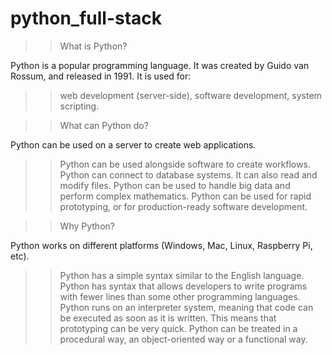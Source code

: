 # python_full-stack

>>What is Python?


Python is a popular programming language. It was created by Guido van Rossum, and released in 1991.
It is used for:
>>web development (server-side),
>>software development,
>>system scripting.

>>What can Python do?


Python can be used on a server to create web applications.
>>Python can be used alongside software to create workflows.
>>Python can connect to database systems. It can also read and modify files.
>>Python can be used to handle big data and perform complex mathematics.
>>Python can be used for rapid prototyping, or for production-ready software development.

>>Why Python?


Python works on different platforms (Windows, Mac, Linux, Raspberry Pi, etc).
>>Python has a simple syntax similar to the English language.
>>Python has syntax that allows developers to write programs with fewer lines than some other programming languages.
>>Python runs on an interpreter system, meaning that code can be executed as soon as it is written. This means that prototyping can be very quick.
>>Python can be treated in a procedural way, an object-oriented way or a functional way.
